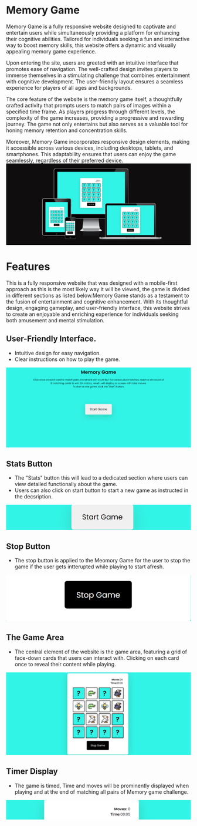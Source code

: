 # Memory Game

Memory Game is a fully responsive website designed to captivate and entertain users while simultaneously providing a platform for enhancing their cognitive abilities. Tailored for individuals seeking a fun and interactive way to boost memory skills, this website offers a dynamic and visually appealing memory game experience.

Upon entering the site, users are greeted with an intuitive interface that promotes ease of navigation. The well-crafted design invites players to immerse themselves in a stimulating challenge that combines entertainment with cognitive development. The user-friendly layout ensures a seamless experience for players of all ages and backgrounds.

The core feature of the website is the memory game itself, a thoughtfully crafted activity that prompts users to match pairs of images within a specified time frame. As players progress through different levels, the complexity of the game increases, providing a progressive and rewarding journey. The game not only entertains but also serves as a valuable tool for honing memory retention and concentration skills.

Moreover, Memory Game incorporates responsive design elements, making it accessible across various devices, including desktops, tablets, and smartphones. This adaptability ensures that users can enjoy the game seamlessly, regardless of their preferred device.
<img src="assets/images/read203.png">

# Features
This is a fully responsive website that was designed with a mobile-first approach as this is the most likely way it will be viewed, the game is divided in different sections as listed below.Memory Game stands as a testament to the fusion of entertainment and cognitive enhancement. With its thoughtful design, engaging gameplay, and user-friendly interface, this website strives to create an enjoyable and enriching experience for individuals seeking both amusement and mental stimulation.

## User-Friendly Interface.
- Intuitive design for easy navigation.
- Clear instructions on how to play the game.
<img src="assets/images/newpp2.png">

## Stats Button

- The "Stats" button this will lead to a dedicated section where users can view detailed functionaliy about the game.
- Users can also click on start button to start a new game as instructed in the decsription.
<img src="assets/images/pp6.png">

## Stop Button

- The stop button is applied to the Meomory Game for the user to stop the game if the user gets intterupted while playing to start afresh. 
<img src="assets/images/pp5.png">

## The Game Area
- The central element of the website is the game area, featuring a grid of face-down cards that users can interact with. Clicking on each card once to reveal their content while playing.
<img src="assets/images/pp7.png">

## Timer Display
- The game is timed, Time and moves will be prominently displayed when playing and at the end of matching all pairs of Memory game challenge.
<img src="assets/images/pp12.png">